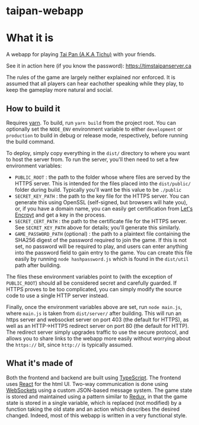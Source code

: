 # taipan-webapp

# What it is

A webapp for playing [Tai Pan (A.K.A Tichu)](https://en.wikipedia.org/wiki/Tichu) with your friends.

See it in action here (if you know the password): https://timstaipanserver.ca

The rules of the game are largely neither explained nor enforced. It is assumed that all players can
hear eachother speaking while they play, to keep the gameplay more natural and social.

## How to build it

Requires [yarn](https://yarnpkg.com/). To build, run `yarn build` from the project root. You can
optionally set the `NODE_ENV` environment variable to either `development` or `production` to
build in debug or release mode, respectively, before running the build command.

To deploy, simply copy everything in the `dist/` directory to where you want to host the server
from. To run the server, you'll then need to set a few environment variables:

- `PUBLIC_ROOT` : the path to the folder whose where files are served by the HTTPS server.
  This is intended for the files placed into the `dist/public/` folder during build.
  Typically you'll want be this value to be `./public`
- `SECRET_KEY_PATH` : the path to the key file for the HTTPS server. You can generate this
  using OpenSSL (self-signed, but browsers will hate you), or, if you have a domain name,
  you can easily get certification from [Let's Encrpyt](https://letsencrypt.org/) and
  get a key in the process.
- `SECRET_CERT_PATH` : the path to the certificate file for the HTTPS server. See
  `SECRET_KEY_PATH` above for details; you'll generate this similarly.
- `GAME_PASSWORD_PATH` (optional) : the path to a plaintext file containing the SHA256 digest
  of the password required to join the game. If this is not set, no password will be required
  to play, and users can enter anything into the password field to gain entry to the game.
  You can create this file easily by running `node hashpassword.js` which is found in the
  `dist/util` path after building.
  
The files these environment variables point to (with the exception of `PUBLIC_ROOT`) should all
be considered secret and carefully guarded. If HTTPS proves to be too complicated, you can
simply modify the source code to use a single HTTP server instead.

Finally, once the environment variables above are set, run `node main.js`, where `main.js` is taken
from `dist/server/` after building. This will run an https server and websocket server
on port 403 (the default for HTTPS), as well as an HTTP->HTTPS redirect server on port 80 (the
default for HTTP). The redirect server simply upgrades traffic to use the secure protocol, and
allows you to share links to the webapp more easily without worrying about the `https://` bit,
since `http://` is typically assumed.

## What it's made of

Both the frontend and backend are built using [TypeScript](https://www.typescriptlang.org/). The
frontend uses [React](https://reactjs.org/) for the html UI. Two-way communication is done using
[WebSockets](https://developer.mozilla.org/en-US/docs/Web/API/WebSockets_API) using a custom
JSON-based message system. The game state is stored and maintained using a pattern similar to
[Redux](https://redux.js.org/), in that the game state is stored in a single variable, which
is replaced (not modified) by a function taking the old state and an action which describes
the desired changed. Indeed, most of this webapp is written in a very functional style.
